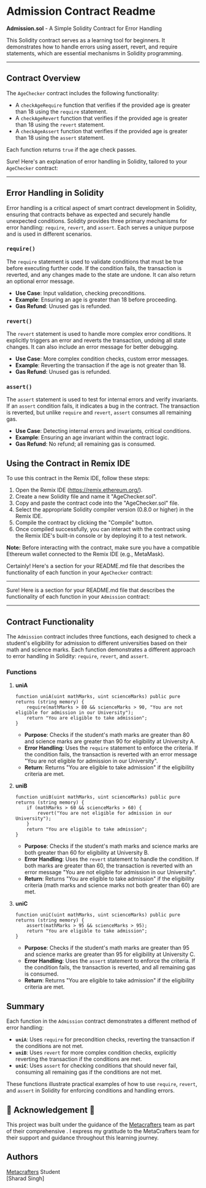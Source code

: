 # Admission Contract Readme

 **Admission.sol** - A Simple Solidity Contract for Error Handling

This Solidity contract serves as a learning tool for beginners. It demonstrates how to handle errors using assert, revert, and require statements, which are essential mechanisms in Solidity programming.

---

## Contract Overview

The `AgeChecker` contract includes the following functionality:

- A `checkAgeRequire` function that verifies if the provided age is greater than 18 using the `require` statement.
- A `checkAgeRevert` function that verifies if the provided age is greater than 18 using the `revert` statement.
- A `checkAgeAssert` function that verifies if the provided age is greater than 18 using the `assert` statement.

Each function returns `true` if the age check passes.

Sure! Here's an explanation of error handling in Solidity, tailored to your `AgeChecker` contract:

---

## Error Handling in Solidity

Error handling is a critical aspect of smart contract development in Solidity, ensuring that contracts behave as expected and securely handle unexpected conditions. Solidity provides three primary mechanisms for error handling: `require`, `revert`, and `assert`. Each serves a unique purpose and is used in different scenarios.

### `require()`

The `require` statement is used to validate conditions that must be true before executing further code. If the condition fails, the transaction is reverted, and any changes made to the state are undone. It can also return an optional error message.

- **Use Case**: Input validation, checking preconditions.
- **Example**: Ensuring an age is greater than 18 before proceeding.
- **Gas Refund**: Unused gas is refunded.

### `revert()`

The `revert` statement is used to handle more complex error conditions. It explicitly triggers an error and reverts the transaction, undoing all state changes. It can also include an error message for better debugging.

- **Use Case**: More complex condition checks, custom error messages.
- **Example**: Reverting the transaction if the age is not greater than 18.
- **Gas Refund**: Unused gas is refunded.

### `assert()`

The `assert` statement is used to test for internal errors and verify invariants. If an `assert` condition fails, it indicates a bug in the contract. The transaction is reverted, but unlike `require` and `revert`, `assert` consumes all remaining gas.

- **Use Case**: Detecting internal errors and invariants, critical conditions.
- **Example**: Ensuring an age invariant within the contract logic.
- **Gas Refund**: No refund; all remaining gas is consumed.

## Using the Contract in Remix IDE

To use this contract in the Remix IDE, follow these steps:

1. Open the Remix IDE (https://remix.ethereum.org/).
2. Create a new Solidity file and name it "AgeChecker.sol".
3. Copy and paste the contract code into the "AgeChecker.sol" file.
4. Select the appropriate Solidity compiler version (0.8.0 or higher) in the Remix IDE.
5. Compile the contract by clicking the "Compile" button.
6. Once compiled successfully, you can interact with the contract using the Remix IDE's built-in console or by deploying it to a test network.

**Note:** Before interacting with the contract, make sure you have a compatible Ethereum wallet connected to the Remix IDE (e.g., MetaMask).

Certainly! Here's a section for your README.md file that describes the functionality of each function in your `AgeChecker` contract:

---

Sure! Here is a section for your README.md file that describes the functionality of each function in your `Admission` contract:

---

## Contract Functionality

The `Admission` contract includes three functions, each designed to check a student's eligibility for admission to different universities based on their math and science marks. Each function demonstrates a different approach to error handling in Solidity: `require`, `revert`, and `assert`.

### Functions

1. **uniA**

    ```solidity
    function uniA(uint mathMarks, uint scienceMarks) public pure returns (string memory) {
        require(mathMarks > 80 && scienceMarks > 90, "You are not eligible for admission in our University");
        return "You are eligible to take admission";
    }
    ```

    - **Purpose**: Checks if the student's math marks are greater than 80 and science marks are greater than 90 for eligibility at University A.
    - **Error Handling**: Uses the `require` statement to enforce the criteria. If the condition fails, the transaction is reverted with an error message "You are not eligible for admission in our University".
    - **Return**: Returns "You are eligible to take admission" if the eligibility criteria are met.

2. **uniB**

    ```solidity
    function uniB(uint mathMarks, uint scienceMarks) public pure returns (string memory) {
        if (mathMarks > 60 && scienceMarks > 60) {
            revert("You are not eligible for admission in our University");
        }
        return "You are eligible to take admission";
    }
    ```

    - **Purpose**: Checks if the student's math marks and science marks are both greater than 60 for eligibility at University B.
    - **Error Handling**: Uses the `revert` statement to handle the condition. If both marks are greater than 60, the transaction is reverted with an error message "You are not eligible for admission in our University".
    - **Return**: Returns "You are eligible to take admission" if the eligibility criteria (math marks and science marks not both greater than 60) are met.

3. **uniC**

    ```solidity
    function uniC(uint mathMarks, uint scienceMarks) public pure returns (string memory) {
        assert(mathMarks > 95 && scienceMarks > 95);
        return "You are eligible to take admission";
    }
    ```

    - **Purpose**: Checks if the student's math marks are greater than 95 and science marks are greater than 95 for eligibility at University C.
    - **Error Handling**: Uses the `assert` statement to enforce the criteria. If the condition fails, the transaction is reverted, and all remaining gas is consumed.
    - **Return**: Returns "You are eligible to take admission" if the eligibility criteria are met.

## Summary

Each function in the `Admission` contract demonstrates a different method of error handling:

- **`uniA`**: Uses `require` for precondition checks, reverting the transaction if the conditions are not met.
- **`uniB`**: Uses `revert` for more complex condition checks, explicitly reverting the transaction if the conditions are met.
- **`uniC`**: Uses `assert` for checking conditions that should never fail, consuming all remaining gas if the conditions are not met.

These functions illustrate practical examples of how to use `require`, `revert`, and `assert` in Solidity for enforcing conditions and handling errors.

  

## 🌟 **Acknowledgement** 🌟

This project was built under the guidance of the [Metacrafters](https://www.metacrafters.io) team as part of their comprehensive . I express my gratitude to the MetaCrafters team for their support and guidance throughout this learning journey.

## Authors
[Metacrafters](https://www.metacrafters.io) Student   
[Sharad Singh]
